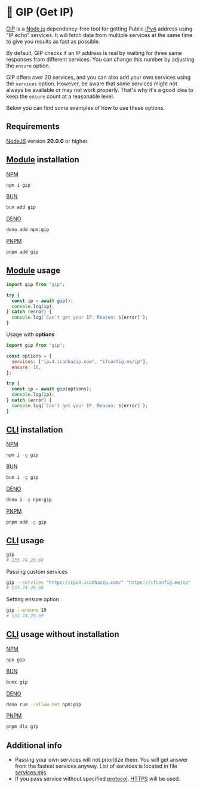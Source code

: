 # 🐷 GIP (Get IP)

[GIP](https://www.npmjs.com/package/gip) is a [Node.js](https://nodejs.org/en/) dependency-free tool for getting Public
[IPv4](https://en.wikipedia.org/wiki/IPv4) address using "IP echo" services. It will fetch data from multiple services at the same time to
give you results as fast as possible.

By default, GIP checks if an IP address is real by waiting for three same responses from different services. You can change this number by
adjusting the `ensure` option.

GIP offers over 20 services, and you can also add your own services using the `services` option. However, be aware that some services might
not always be available or may not work properly. That's why it's a good idea to keep the `ensure` count at a reasonable level.

Below you can find some examples of how to use these options.

## Requirements

[NodeJS](https://nodejs.org/en/download) version **20.0.0** or higher.

## [Module](https://nodejs.org/api/esm.html#modules-ecmascript-modules) installation

[NPM](https://docs.npmjs.com/cli/v10/commands/npm-install)

```bash
npm i gip
```

[BUN](https://bun.sh/docs/cli/add)

```bash
bun add gip
```

[DENO](https://docs.deno.com/runtime/reference/cli/add/)

```bash
deno add npm:gip
```

[PNPM](https://pnpm.io/pnpm-cli#commands)

```bash
pnpm add gip
```

## [Module](https://nodejs.org/api/esm.html#modules-ecmascript-modules) usage

```js
import gip from "gip";

try {
  const ip = await gip();
  console.log(ip);
} catch (error) {
  console.log(`Can't get your IP. Reason: ${error}`);
}
```

Usage with **options**

```js
import gip from "gip";

const options = {
  services: ["ipv4.icanhazip.com", "ifconfig.me/ip"],
  ensure: 10,
};

try {
  const ip = await gip(options);
  console.log(ip);
} catch (error) {
  console.log(`Can't get your IP. Reason: ${error}`);
}
```

## [CLI](https://en.wikipedia.org/wiki/Command-line_interface) installation

[NPM](https://docs.npmjs.com/downloading-and-installing-packages-globally)

```bash
npm i -g gip
```

[BUN](https://bun.sh/docs/cli/install#global-packages)

```bash
bun i -g gip
```

[DENO](https://docs.deno.com/runtime/reference/cli/install/#global-installation)

```bash
deno i -g npm:gip
```

[PNPM](https://pnpm.io/cli/add#--global--g)

```bash
pnpm add -g gip
```

## [CLI](https://en.wikipedia.org/wiki/Command-line_interface) usage

```bash
gip
# 133.74.20.69
```

Passing custom services

```bash
gip --services "https://ipv4.icanhazip.com/" "https://ifconfig.me/ip"
# 133.74.20.69
```

Setting ensure option

```bash
gip --ensure 10
# 133.74.20.69
```

## [CLI](https://en.wikipedia.org/wiki/Command-line_interface) usage without installation

[NPM]()

```bash
npx gip
```

[BUN](https://bun.sh/docs/cli/bunx)

```bash
bunx gip
```

[DENO](https://docs.deno.com/runtime/reference/cli/run/)

```bash
deno run --allow-net npm:gip
```

[PNPM](https://pnpm.io/pnpm-cli#commands)

```bash
pnpm dlx gip
```

## Additional info

- Passing your own services will not prioritize them. You will get answer from the fastest services anyway. List of services is located in
  file [services.mjs](https://github.com/Avaray/gip/blob/main/services.mjs)
- If you pass service without specified [protocol](https://en.wikipedia.org/wiki/Hypertext_Transfer_Protocol),
  [HTTPS](https://en.wikipedia.org/wiki/HTTPS) will be used.
